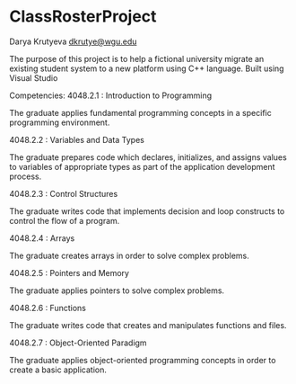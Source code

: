 # ClassRosterProject
Darya Krutyeva
dkrutye@wgu.edu

The purpose of this project is to help a fictional university migrate an existing student system to a new platform using C++ language. 
Built using Visual Studio

Competencies:
4048.2.1 : Introduction to Programming

The graduate applies fundamental programming concepts in a specific programming environment.

4048.2.2 : Variables and Data Types 

The graduate prepares code which declares, initializes, and assigns values to variables of appropriate types as part of the application development process.

4048.2.3 : Control Structures 

The graduate writes code that implements decision and loop constructs to control the flow of a program.

4048.2.4 : Arrays 

The graduate creates arrays in order to solve complex problems.

4048.2.5 : Pointers and Memory

The graduate applies pointers to solve complex problems.

4048.2.6 : Functions

The graduate writes code that creates and manipulates functions and files.

4048.2.7 : Object-Oriented Paradigm

The graduate applies object-oriented programming concepts in order to create a basic application.

